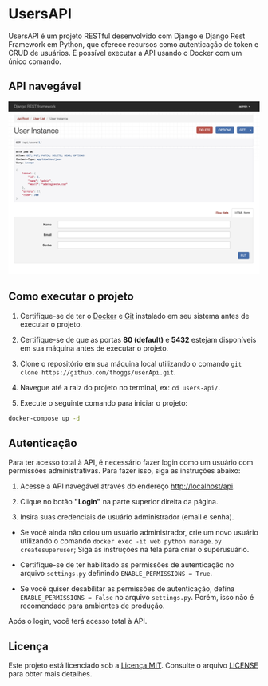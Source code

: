 # UsersAPI

UsersAPI é um projeto RESTful desenvolvido com Django e Django Rest Framework em Python, que oferece recursos como
autenticação de token e CRUD de usuários. É possível executar a API usando o Docker com um único comando.

## API navegável

![demo.png](assets/img/demo.png)

## Como executar o projeto

1. Certifique-se de ter o [Docker](https://www.docker.com/products/docker-desktop/)
   e [Git](https://git-scm.com/book/en/v2/Getting-Started-Installing-Git) instalado em seu sistema antes de executar o
   projeto.

2. Certifique-se de que as portas **80 (default)** e **5432** estejam disponíveis em sua máquina antes de executar o
   projeto.

3. Clone o repositório em sua máquina local utilizando o comando `git clone https://github.com/thoggs/userApi.git`.

4. Navegue até a raiz do projeto no terminal, ex: `cd users-api/`.

5. Execute o seguinte comando para iniciar o projeto:

```bash 
docker-compose up -d
```

## Autenticação

Para ter acesso total à API, é necessário fazer login como um usuário com permissões administrativas. Para fazer isso,
siga as instruções abaixo:

1. Acesse a API navegável através do endereço [http://localhost/api](http://localhost/api).

2. Clique no botão **"Login"** na parte superior direita da página.

3. Insira suas credenciais de usuário administrador (email e senha).

- Se você ainda não criou um usuário administrador, crie um novo usuário utilizando o
  comando `docker exec -it web python manage.py createsuperuser`; Siga as instruções na tela para criar o superusuário.

- Certifique-se de ter habilitado as permissões de autenticação no arquivo `settings.py`
  definindo `ENABLE_PERMISSIONS = True`.

- Se você quiser desabilitar as permissões de autenticação, defina `ENABLE_PERMISSIONS = False` no
  arquivo `settings.py`. Porém, isso não é recomendado para ambientes de produção.

Após o login, você terá acesso total à API.

## Licença

Este projeto está licenciado sob a [Licença MIT](https://opensource.org/license/mit/). Consulte o
arquivo [LICENSE](./LICENSE) para obter mais detalhes.

